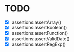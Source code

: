 TODO
====

- [x] assertions:assertArray()
- [x] assertions:assertBoolean()
- [x] assertions:assertFunction()
- [x] assertions:assertValidDate()
- [x] assertions:assertRegExp()
